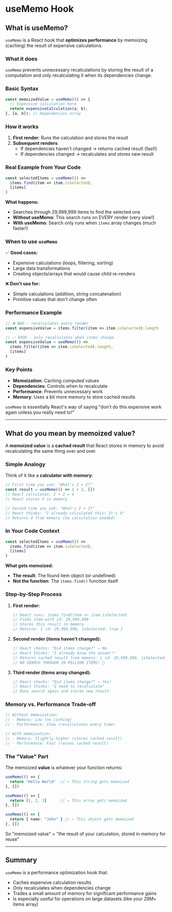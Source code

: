 # useMemo Hook

## What is useMemo?

`useMemo` is a React hook that **optimizes performance** by memoizing (caching) the result of expensive calculations.

### What it does

`useMemo` prevents unnecessary recalculations by storing the result of a computation and only recalculating it when its dependencies change.

### Basic Syntax

```typescript
const memoizedValue = useMemo(() => {
  // Expensive calculation here
  return expensiveCalculation(a, b);
}, [a, b]); // Dependencies array
```

### How it works

1. **First render**: Runs the calculation and stores the result
2. **Subsequent renders**:
   - If dependencies haven't changed → returns cached result (fast!)
   - If dependencies changed → recalculates and stores new result

### Real Example from Your Code

```typescript
const selectedItems = useMemo(() =>
  items.find(item => item.isSelected),
  [items]
)
```

**What happens:**

- Searches through 29,999,999 items to find the selected one
- **Without useMemo**: This search runs on EVERY render (very slow!)
- **With useMemo**: Search only runs when `items` array changes (much faster!)

### When to use `useMemo`

✅ **Good cases:**

- Expensive calculations (loops, filtering, sorting)
- Large data transformations
- Creating objects/arrays that would cause child re-renders

❌ **Don't use for:**

- Simple calculations (addition, string concatenation)
- Primitive values that don't change often

### Performance Example

```typescript
// ❌ BAD - recalculates every render
const expensiveValue = items.filter(item => item.isSelected).length

// ✅ GOOD - only recalculates when items change
const expensiveValue = useMemo(() =>
  items.filter(item => item.isSelected).length,
  [items]
)
```

### Key Points

- **Memoization**: Caching computed values
- **Dependencies**: Controls when to recalculate
- **Performance**: Prevents unnecessary work
- **Memory**: Uses a bit more memory to store cached results

`useMemo` is essentially React's way of saying "don't do this expensive work again unless you really need to!"

---

## What do you mean by memoized value?

A **memoized value** is a **cached result** that React stores in memory to avoid recalculating the same thing over and over.

### Simple Analogy

Think of it like a **calculator with memory**:

```typescript
// First time you ask: "What's 2 + 2?"
const result = useMemo(() => 2 + 2, [])
// React calculates: 2 + 2 = 4
// React stores 4 in memory

// Second time you ask: "What's 2 + 2?"
// React thinks: "I already calculated this! It's 4"
// Returns 4 from memory (no calculation needed)
```

### In Your Code Context

```typescript
const selectedItems = useMemo(() =>
  items.find(item => item.isSelected),
  [items]
)
```

**What gets memoized:**

- **The result**: The found item object (or undefined)
- **Not the function**: The `items.find()` function itself

### Step-by-Step Process

1. **First render:**

   ```typescript
   // React runs: items.find(item => item.isSelected)
   // Finds item with id: 29,999,998
   // Stores this result in memory
   // Returns: { id: 29,999,998, isSelected: true }
   ```

2. **Second render (items haven't changed):**

   ```typescript
   // React checks: "Did items change?" → No
   // React thinks: "I already know the answer!"
   // Returns cached result from memory: { id: 29,999,998, isSelected: true }
   // NO SEARCH THROUGH 29 MILLION ITEMS! 🎉
   ```

3. **Third render (items array changed):**

   ```typescript
   // React checks: "Did items change?" → Yes!
   // React thinks: "I need to recalculate"
   // Runs search again and stores new result
   ```

### Memory vs. Performance Trade-off

```typescript
// Without memoization:
// - Memory: Low (no caching)
// - Performance: Slow (recalculates every time)

// With memoization:
// - Memory: Slightly higher (stores cached result)
// - Performance: Fast (reuses cached result)
```

### The "Value" Part

The memoized **value** is whatever your function returns:

```typescript
useMemo(() => {
  return "Hello World"  // ← This string gets memoized
}, [])

useMemo(() => {
  return [1, 2, 3]      // ← This array gets memoized
}, [])

useMemo(() => {
  return { name: "John" } // ← This object gets memoized
}, [])
```

So "memoized value" = "the result of your calculation, stored in memory for reuse"

---

## Summary

`useMemo` is a performance optimization hook that:

- Caches expensive calculation results
- Only recalculates when dependencies change
- Trades a small amount of memory for significant performance gains
- Is especially useful for operations on large datasets (like your 29M+ items array)
